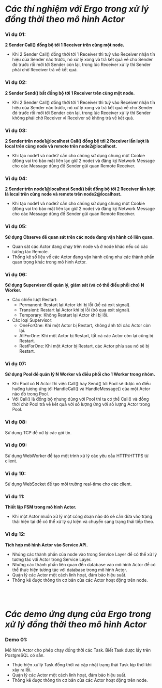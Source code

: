 <h1><strong><i>Các thí nghiệm với Ergo trong xử lý đồng thời theo mô hình Actor</i></strong></h1>

<h3><strong>Ví dụ 01:</strong></h3>
<div><strong>2 Sender Call() đồng bộ tới 1 Receiver trên cùng một node.</strong></div>
<ul>
    <li>Khi 2 Sender Call() đồng thời tới 1 Receiver thì tuỳ vào Receiver nhận tín hiệu của Sender nào trước, nó xử lý xong và trả kết quả về cho Sender đó trước rồi mới tới Sender còn lại, trong lúc Receiver xử lý thì Sender phải chờ Receiver trả về kết quả.</li>
</ul>

<h3><strong>Ví dụ 02:</strong></h3>
<div><strong>2 Sender Send() bất đồng bộ tới 1 Receiver trên cùng một node.</strong></div>
<ul>
    <li>Khi 2 Sender Call() đồng thời tới 1 Receiver thì tuỳ vào Receiver nhận tín hiệu của Sender nào trước, nó xử lý xong và trả kết quả về cho Sender đó trước rồi mới tới Sender còn lại, trong lúc Receiver xử lý thì Sender không phải chờ Receiver vì Receiver sẽ không trả về kết quả.</li>
</ul>

<h3><strong>Ví dụ 03:</strong></h3>
<div><strong>2 Sender trên node1@localhost Call() đồng bộ tới 2 Receiver lần lượt là local trên cùng node và remote trên node2@localhost.</strong></div>
<ul>
    <li>Khi tạo node1 và node2 cần cho chúng sử dụng chung một Cookie (đóng vai trò bảo mật liên lạc giữ 2 node) và đăng ký Network Message cho các Message dùng để Sender gửi quan Remote Receiver.</li>
</ul>

<h3><strong>Ví dụ 04:</strong></h3>
<div><strong>2 Sender trên node1@localhost Send() bất đồng bộ tới 2 Receiver lần lượt là local trên cùng node và remote trên node2@localhost.</strong></div>
<ul>
    <li>Khi tạo node1 và node2 cần cho chúng sử dụng chung một Cookie (đóng vai trò bảo mật liên lạc giữ 2 node) và đăng ký Network Message cho các Message dùng để Sender gửi quan Remote Receiver.</li>
</ul>

<h3><strong>Ví dụ 05:</strong></h3>
<div><strong>Sử dụng Observe để quan sát trên các node đang vận hành có liên quan.</strong></div>
<ul>
    <li>Quan sát các Actor đang chạy trên node và ở node khác nếu có các tương tác Remote.</li>
    <li>Thống kê số liệu về các Actor đang vận hành cũng như các thành phần quan trọng khác trong mô hình Actor.</li>
</ul>

<h3><strong>Ví dụ 06:</strong></h3>
<div><strong>Sử dụng Supervisor để quản lý, giám sát (và có thể điều phối cho) N Worker.</strong></div>
<ul>
    <li>Các chiến lượt Restart:<br>
        <ul>
            <li>Permanent: Restart lại Actor khi bị lỗi (kể cả exit signal).</li>
            <li>Transient: Restart lại Actor khi bị lỗi (bỏ qua exit signal).</li>
            <li>Temporary: Không Restart lại Actor khi bị lỗi.</li>
        </ul>
    </li>
    <li>Các loại Supervisor:<br>
        <ul>
            <li>OneForOne: Khi một Actor bị Restart, không ảnh tới các Actor còn lại.</li>
            <li>AllForOne: Khi một Actor bị Restart, tất cả các Actor còn lại cũng bị Restart.</li>
            <li>RestForOne: Khi một Actor bị Restart, các Actor phía sau nó sẽ bị Restart.</li>
        </ul>
    </li>
</ul>

<h3><strong>Ví dụ 07:</strong></h3>
<div><strong>Sử dụng Pool để quản lý N Worker và điều phối cho 1 Worker trong nhóm.</strong></div>
<ul>
    <li>Khi Pool có N Actor thì việc Call() hay Send() tới Pool sẽ được nó điều hướng tương ứng tới HandleCall() và HandleMessage() của một Actor nào đó trong Pool.</li>
    <li>Với Call() là đồng bộ nhưng dùng với Pool thì ta có thể Call() và đồng thời chờ Pool trả về kết quả với số lượng ứng với số lượng Actor trong Pool.</li>
</ul>

<h3><strong>Ví dụ 08:</strong></h3>
<span>Sử dụng TCP để xử lý các gói tin.</span>
<ul>

</ul>

<h3><strong>Ví dụ 09:</strong></h3>
<span>Sử dụng WebWorker để tạo một trình xử lý các yêu cầu HTTP/HTTPS từ client.</span>
<ul>

</ul>

<h3><strong>Ví dụ 10:</strong></h3>
<span>Sử dụng WebSocket để tạo môi trường real-time cho các client.</span>
<ul>

</ul>

<h3><strong>Ví dụ 11:</strong></h3>
<div><strong>Thiết lập FSM trong mô hình Actor.</strong></div>
<ul>
    <li>Khi một Actor muốn xử lý một công đoạn nào đó sẽ cần dữa vào trạng thái hiện tại để có thể xử lý sự kiện và chuyển sang trạng thái tiếp theo.</li>
</ul>

<h3><strong>Ví dụ 12:</strong></h3>
<div><strong>Tích hợp mô hình Actor vào Service API.</strong></div>
<ul>
    <li>Nhúng các thành phần của node vào trong Service Layer để có thể xử lý tương tác với Actor trong Service Layer.</li>
    <li>Nhứng các thành phần liên quan đến database vào mô hình Actor để có thể thực hiện tương tác với database trong mô hình Actor.</li>
    <li>Quản lý các Actor một cách linh hoạt, đảm bảo hiệu suất.</li>
    <li>Thống kê được thông tin cơ bản của các Actor hoạt động trên node.</li>
</ul>

<br><br>

<h1><strong><i>Các demo ứng dụng của Ergo trong xử lý đồng thời theo mô hình Actor</i></strong></h1>

<h3><strong>Demo 01:</strong></h3>
<span>Mô hình Actor cho phép chạy đồng thời các Task. Biết Task được lấy trên PostgreSQL có sẵn.</span>
<ul>
    <li>Thực hiện xử lý Task đồng thời và cập nhật trạng thái Task kịp thời khi xảy ra lỗi.</li>
    <li>Quản lý các Actor một cách linh hoạt, đảm bảo hiệu suất.</li>
    <li>Thống kê được thông tin cơ bản của các Actor hoạt động trên node.</li>
</ul>